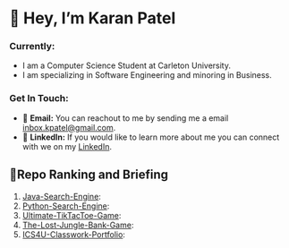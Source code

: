 
# 👋 Hey, I’m Karan Patel

### Currently:
- I am a Computer Science Student at Carleton University. 
- I am specializing in Software Engineering and minoring in Business.

### Get In Touch:
- :email: **Email:** You can reachout to me by sending me a email inbox.kpatel@gmail.com. 
- 🤵 **LinkedIn:** If you would like to learn more about me you can connect with we on my [LinkedIn](https://www.linkedin.com/in/karanpatel1501/).

## 💯Repo Ranking and Briefing 
1. [Java-Search-Engine](https://github.com/Karanpatel-15/Java-Search-Engine):
2. [Python-Search-Engine](https://github.com/Karanpatel-15/Python-Search-Engine):
3. [Ultimate-TikTacToe-Game](https://github.com/Karanpatel-15/Ultimate-TikTacToe-Game): 
4. [The-Lost-Jungle-Bank-Game](https://github.com/Karanpatel-15/The-Lost-Jungle-Bank-Game): 
5. [ICS4U-Classwork-Portfolio](https://github.com/Karanpatel-15/ICS4U-Classwork-Portfolio): 




<!---
Karanpatel-15/Karanpatel-15 is a ✨ special ✨ repository because its `README.md` (this file) appears on your GitHub profile.
You can click the Preview link to take a look at your changes.
--->
